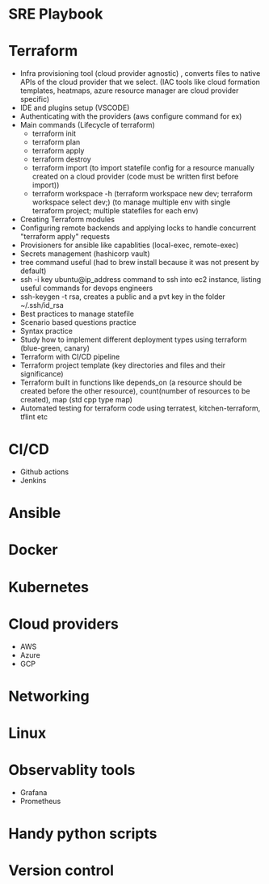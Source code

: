 # SRE Playbook

# Terraform
- Infra provisioning tool (cloud provider agnostic) , converts files to native APIs of the cloud provider that we select. (IAC tools like cloud formation templates, heatmaps, azure resource manager are cloud provider specific)
- IDE and plugins setup (VSCODE)
- Authenticating with the providers (aws configure command for ex)
- Main commands (Lifecycle of terraform)
  - terraform init
  - terraform plan
  - terraform apply
  - terraform destroy
  - terraform import (to import statefile config for a resource manually created on a cloud provider (code must be written first before import))
  - terraform workspace -h (terraform workspace new dev; terraform workspace select dev;) (to manage multiple env with single terraform project; multiple statefiles for each env)
- Creating Terraform modules
- Configuring remote backends and applying locks to handle concurrent "terraform apply" requests
- Provisioners for ansible like capablities (local-exec, remote-exec)
- Secrets management (hashicorp vault)
- tree command useful (had to brew install because it was not present by default)
- ssh -i key ubuntu@ip_address command to ssh into ec2 instance, listing useful commands for devops engineers
- ssh-keygen -t rsa, creates a public and a pvt key in the folder ~/.ssh/id_rsa
- Best practices to manage statefile
- Scenario based questions practice
- Syntax practice
- Study how to implement different deployment types using terraform (blue-green, canary)
- Terraform with CI/CD pipeline
- Terraform project template (key directories and files and their significance)
- Terraform built in functions like depends_on (a resource should be created before the other resource), count(number of resources to be created), map (std cpp type map)
- Automated testing for terraform code using terratest, kitchen-terraform, tflint etc

# CI/CD
- Github actions
- Jenkins

# Ansible

# Docker

# Kubernetes

# Cloud providers
- AWS
- Azure
- GCP

# Networking 
# Linux
# Observablity tools 
- Grafana
- Prometheus

# Handy python scripts
# Version control
